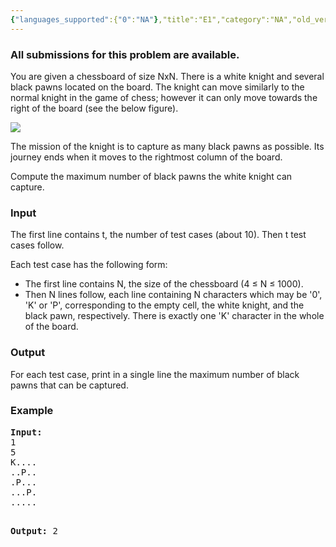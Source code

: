```yaml
---
{"languages_supported":{"0":"NA"},"title":"E1","category":"NA","old_version":true,"problem_code":"E1","tags":{"0":"NA"},"layout":"problem"}
---
```


<h3> All submissions for this problem are available. </h3><p>You are given a chessboard of size NxN. There is a white knight and several black pawns located on the board. The knight can move similarly to the normal knight in the game of chess; however it can only move towards the right of the board (see the below figure).</p>
<p><img src="http://vn.spoj.pl/SPOJVN/content/whitekn.png" /></p>
<p>The mission of the knight is to capture as many black pawns as possible. Its journey ends when it moves to the rightmost column of the board.</p>
<p>Compute the maximum number of black pawns the white knight can capture.</p>
<h3>Input</h3>
<p>The first line contains t, the number of test cases (about 10). Then t test cases follow.</p>
<p>Each test case has the following form:</p>
<ul>
<li>The first line contains N, the size of the chessboard (4 ≤ N ≤ 1000).</li>
<li>Then N lines follow, each line containing N characters which may be '0', 'K' or 'P', corresponding to the empty cell, the white knight, and the black pawn, respectively. There is exactly one 'K' character in the whole of the board.</li>
</ul>
<h3>Output</h3>
<p>For each test case, print in a single line the maximum number of black pawns that can be captured.</p>
<h3>Example</h3>
<pre><strong>Input:</strong>
1
5
K....
..P..
.P...
...P.
.....

<strong>Output:</strong>
2 
</pre>
<p></p>    